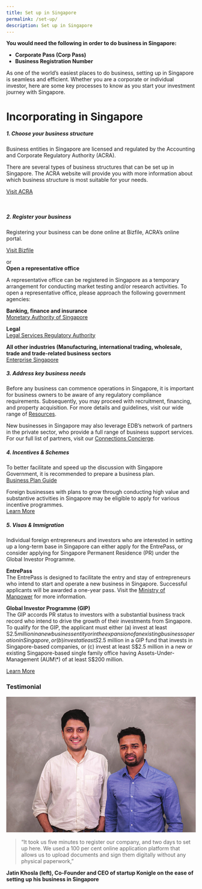 ```yaml
---
title: Set up in Singapore
permalink: /set-up/
description: Set up in Singapore
---
```

**You would need the following in order to do business in Singapore:**
*  **Corporate Pass (Corp Pass)**
*   **Business Registration Number**

<p>
As one of the world’s easiest places to do business, setting up in Singapore is seamless and efficient. Whether you are a corporate or individual investor, here are some key processes to know as you start your investment journey with Singapore.
</p>

<h1> Incorporating in Singapore</h1>

<h5>1. Choose your business structure</h5>

Business entities in Singapore are licensed and regulated by the Accounting and Corporate Regulatory Authority (ACRA).

There are several types of business structures that can be set up in Singapore. The ACRA website will provide you with more information about which business structure is most suitable for your needs.
			
[Visit ACRA](https://www.acra.gov.sg/)

<br>
	
<h5>2. Register your business</h5>

Registering your business can be done online at Bizfile, ACRA’s online portal.
	
[Visit Bizfile](https://www.bizfile.gov.sg/ngbbizfileinternet/faces/oracle/webcenter/portalapp/pages/BizfileHomepage.jspx?_afrWindowId=null&_adf.ctrl-state=s37uihuo9_4)

or<br>
<b>Open a representative office</b>

A representative office can be registered in Singapore as a temporary arrangement for conducting market testing and/or research activities. To open a representative office, please approach the following government agencies:

<b>Banking, finance and insurance</b><br>
[Monetary Authority of Singapore](https://www.mas.gov.sg/)

<b>Legal</b><br>
[Legal Services Regulatory Authority](https://eservices.mlaw.gov.sg/LSRA/lsra-home)

<b>All other industries (Manufacturing, international trading, wholesale, trade and trade-related business sectors</b><br>
[Enterprise Singapore](https://www.enterprisesg.gov.sg/e-services/representative-office/representative-office)

<h5>3. Address key business needs</h5>

Before any business can commence operations in Singapore, it is important for business owners to be aware of any regulatory compliance requirements. Subsequently, you may proceed with recruitment, financing, and property acquisition. For more details and guidelines, visit our wide range of 
[Resources](https://www.edb.gov.sg/en/useful-links.html).

New businesses in Singapore may also leverage EDB’s network of partners in the private sector, who provide a full range of business support services. For our full list of partners, visit our [Connections Concierge](https://www.edb.gov.sg/connections-concierge.html).


<h5>4. Incentives & Schemes</h5>

To better facilitate and speed up the discussion with Singapore Government, it is recommended to prepare a business plan.<br>
[Business Plan Guide](https://www.edb.gov.sg/content/dam/edb-en/setting-up-in-singapore/how-to-set-up/Business%20Plan%20Guide.pdf)

Foreign businesses with plans to grow through conducting high value and substantive activities in Singapore may be eligible to apply for various incentive programmes.<br>
[Learn More](https://www.edb.gov.sg/en/how-we-help/incentives-and-schemes.html)

<h5>5. Visas & Immigration</h5>

Individual foreign entrepreneurs and investors who are interested in setting up a long-term base in Singapore can either apply for the EntrePass, or consider applying for Singapore Permanent Residence (PR) under the Global Investor Programme.

<b>EntrePass </b><br>
The EntrePass is designed to facilitate the entry and stay of entrepreneurs who intend to start and operate a new business in Singapore. Successful applicants will be awarded a one-year pass. Visit the [Ministry of Manpower](http://www.mom.gov.sg/passes-and-permits/entrepass) for more information.

<b>Global Investor Programme (GIP) </b><br>
The GlP accords PR status to investors with a substantial business track record who intend to drive the growth of their investments from Singapore. To qualify for the GIP, the applicant must either (a) invest at least S$2.5 million in a new business entity or in the expansion of an existing business operation in Singapore, or (b) invest at least S$2.5 million in a GIP fund that invests in Singapore-based companies, or (c) invest at least S$2.5 million in a new or existing Singapore-based single family office having Assets-Under-Management (AUM\*) of at least S$200 million. 

[Learn More](https://www.edb.gov.sg/en/how-we-help/global-investor-programme.html)

<h3>Testimonial</h3>

![](/images/Set-up-testimonial.png)
<br>
> “It took us five minutes to register our company, and two days to set up here. We used a 100 per cent online application platform that allows us to upload documents and sign them digitally without any physical paperwork,”


<b>Jatin Khosla (left), Co-Founder and CEO of startup Konigle
on the ease of setting up his business in Singapore</b>